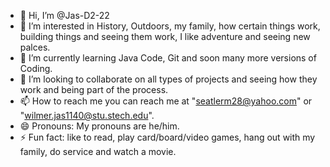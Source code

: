 - 👋 Hi, I’m @Jas-D2-22
- 👀 I’m interested in History, Outdoors, my family, how certain things work, building things and seeing them work, I like adventure and seeing new palces.
- 🌱 I’m currently learning Java Code, Git and soon many more versions of Coding.
- 💞️ I’m looking to collaborate on all types of projects and seeing how they work and being part of the process.
- 📫 How to reach me you can reach me at "seatlerm28@yahoo.com" or "wilmer.jas1140@stu.stech.edu".
- 😄 Pronouns: My pronouns are he/him.
- ⚡ Fun fact: like to read, play card/board/video games, hang out with my family, do service and watch a movie.

<!---
Jas-D2-22/Jas-D2-22 is a ✨ special ✨ repository because its `README.md` (this file) appears on your GitHub profile.
You can click the Preview link to take a look at your changes.
--->
